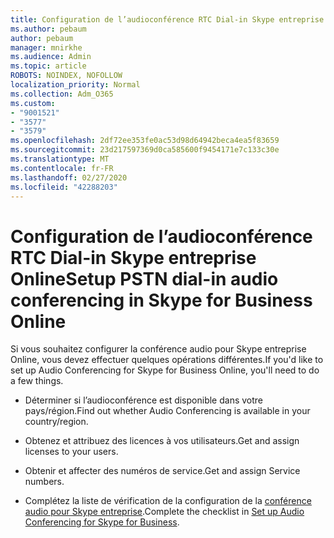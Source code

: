 ```yaml
---
title: Configuration de l’audioconférence RTC Dial-in Skype entreprise Online
ms.author: pebaum
author: pebaum
manager: mnirkhe
ms.audience: Admin
ms.topic: article
ROBOTS: NOINDEX, NOFOLLOW
localization_priority: Normal
ms.collection: Adm_O365
ms.custom:
- "9001521"
- "3577"
- "3579"
ms.openlocfilehash: 2df72ee353fe0ac53d98d64942beca4ea5f83659
ms.sourcegitcommit: 23d217597369d0ca585600f9454171e7c133c30e
ms.translationtype: MT
ms.contentlocale: fr-FR
ms.lasthandoff: 02/27/2020
ms.locfileid: "42288203"
---
```

# <a name="setup-pstn-dial-in-audio-conferencing-in-skype-for-business-online"></a><span data-ttu-id="068dd-102">Configuration de l’audioconférence RTC Dial-in Skype entreprise Online</span><span class="sxs-lookup"><span data-stu-id="068dd-102">Setup PSTN dial-in audio conferencing in Skype for Business Online</span></span>

<span data-ttu-id="068dd-103">Si vous souhaitez configurer la conférence audio pour Skype entreprise Online, vous devez effectuer quelques opérations différentes.</span><span class="sxs-lookup"><span data-stu-id="068dd-103">If you'd like to set up Audio Conferencing for Skype for Business Online, you'll need to do a few things.</span></span> 

- <span data-ttu-id="068dd-104">Déterminer si l’audioconférence est disponible dans votre pays/région.</span><span class="sxs-lookup"><span data-stu-id="068dd-104">Find out whether Audio Conferencing is available in your country/region.</span></span>

- <span data-ttu-id="068dd-105">Obtenez et attribuez des licences à vos utilisateurs.</span><span class="sxs-lookup"><span data-stu-id="068dd-105">Get and assign licenses to your users.</span></span>

- <span data-ttu-id="068dd-106">Obtenir et affecter des numéros de service.</span><span class="sxs-lookup"><span data-stu-id="068dd-106">Get and assign Service numbers.</span></span>

- <span data-ttu-id="068dd-107">Complétez la liste de vérification de la configuration de la [conférence audio pour Skype entreprise](https://docs.microsoft.com/SkypeForBusiness/audio-conferencing-in-office-365/set-up-audio-conferencing).</span><span class="sxs-lookup"><span data-stu-id="068dd-107">Complete the checklist in [Set up Audio Conferencing for Skype for Business](https://docs.microsoft.com/SkypeForBusiness/audio-conferencing-in-office-365/set-up-audio-conferencing).</span></span>
